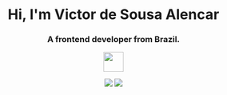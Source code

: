 <h1 align="center" font-style="">Hi, I'm Victor de Sousa Alencar</h1>
<h3 align="center">A frontend developer from Brazil.</h3>
 <p align="center">
  <a href="https://skillicons.dev">
    <img src="https://skillicons.dev/icons?i=html,css,js,git,react,tailwindcss,angular,typescript" height="40"/>
  </a>
</p>

<div align="center">
  <a href = "mailto:victordesousaa@gmail.com"><img src="https://img.shields.io/badge/-Gmail-%23333?style=for-the-badge&logo=gmail&logoColor=white" target="_blank"></a>
  <a href = "mailto:victordesousaa@gmail.com"><img src="https://img.shields.io/badge/LinkedIn-0077B5?style=for-the-badge&logo=linkedin&logoColor=white" target="_blank"></a>
</div>
    
